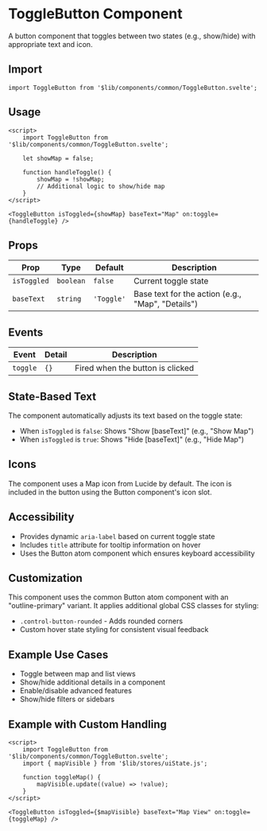 # ToggleButton Component

A button component that toggles between two states (e.g., show/hide) with appropriate text and icon.

## Import

```svelte
import ToggleButton from '$lib/components/common/ToggleButton.svelte';
```

## Usage

```svelte
<script>
	import ToggleButton from '$lib/components/common/ToggleButton.svelte';

	let showMap = false;

	function handleToggle() {
		showMap = !showMap;
		// Additional logic to show/hide map
	}
</script>

<ToggleButton isToggled={showMap} baseText="Map" on:toggle={handleToggle} />
```

## Props

| Prop        | Type      | Default    | Description                                       |
| ----------- | --------- | ---------- | ------------------------------------------------- |
| `isToggled` | `boolean` | `false`    | Current toggle state                              |
| `baseText`  | `string`  | `'Toggle'` | Base text for the action (e.g., "Map", "Details") |

## Events

| Event    | Detail | Description                      |
| -------- | ------ | -------------------------------- |
| `toggle` | `{}`   | Fired when the button is clicked |

## State-Based Text

The component automatically adjusts its text based on the toggle state:

- When `isToggled` is `false`: Shows "Show [baseText]" (e.g., "Show Map")
- When `isToggled` is `true`: Shows "Hide [baseText]" (e.g., "Hide Map")

## Icons

The component uses a Map icon from Lucide by default. The icon is included in the button using the Button component's icon slot.

## Accessibility

- Provides dynamic `aria-label` based on current toggle state
- Includes `title` attribute for tooltip information on hover
- Uses the Button atom component which ensures keyboard accessibility

## Customization

This component uses the common Button atom component with an "outline-primary" variant. It applies additional global CSS classes for styling:

- `.control-button-rounded` - Adds rounded corners
- Custom hover state styling for consistent visual feedback

## Example Use Cases

- Toggle between map and list views
- Show/hide additional details in a component
- Enable/disable advanced features
- Show/hide filters or sidebars

## Example with Custom Handling

```svelte
<script>
	import ToggleButton from '$lib/components/common/ToggleButton.svelte';
	import { mapVisible } from '$lib/stores/uiState.js';

	function toggleMap() {
		mapVisible.update((value) => !value);
	}
</script>

<ToggleButton isToggled={$mapVisible} baseText="Map View" on:toggle={toggleMap} />
```
